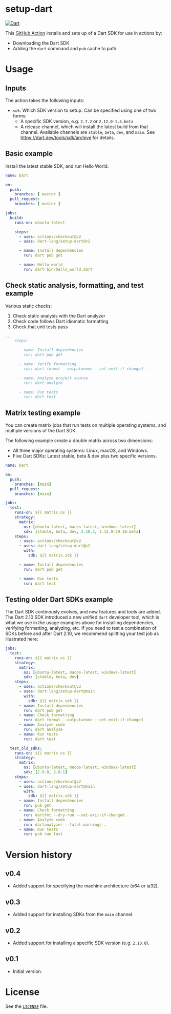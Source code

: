 # setup-dart

[![Dart](https://github.com/dart-lang/setup-dart/workflows/Dart/badge.svg)](https://github.com/dart-lang/setup-dart/actions?query=workflow%3A%22Dart%22+branch%3Amain)

This [GitHub Action]() installs and sets up of a Dart SDK for use in actions by:

* Downloading the Dart SDK
* Adding the `dart` command and `pub` cache to path

# Usage

## Inputs

The action takes the following inputs:

  * `sdk`: Which SDK version to setup. Can be specified using one of two forms:
    * A specific SDK version, e.g. `2.7.2` or `2.12.0-1.4.beta`
    * A release channel, which will install the latest build from that channel.
      Available channels are `stable`, `beta`, `dev`, and `main`. See
      https://dart.dev/tools/sdk/archive for details.

## Basic example

Install the latest stable SDK, and run Hello World.

```yml
name: Dart

on:
  push:
    branches: [ master ]
  pull_request:
    branches: [ master ]

jobs:
  build:
    runs-on: ubuntu-latest

    steps:
      - uses: actions/checkout@v2
      - uses: dart-lang/setup-dart@v1

      - name: Install dependencies
        run: dart pub get

      - name: Hello world
        run: dart bin/hello_world.dart
```

## Check static analysis, formatting, and test example

Various static checks:

  1) Check static analysis with the Dart analyzer
  2) Check code follows Dart idiomatic formatting
  3) Check that unit tests pass

```yml
...
    steps:

      - name: Install dependencies
        run: dart pub get

      - name: Verify formatting
        run: dart format --output=none --set-exit-if-changed .

      - name: Analyze project source
        run: dart analyze

      - name: Run tests
        run: dart test
```

## Matrix testing example

You can create matrix jobs that run tests on multiple operating systems, and
multiple versions of the Dart SDK.

The following example create a double matrix across two dimensions:

  - All three major operating systems: Linux, macOS, and Windows.
  - Five Dart SDKs: Latest stable, beta & dev plus two specific versions.

```yml
name: Dart

on:
  push:
    branches: [main]
  pull_request:
    branches: [main]

jobs:
  test:
    runs-on: ${{ matrix.os }}
    strategy:
      matrix:
        os: [ubuntu-latest, macos-latest, windows-latest]
        sdk: [stable, beta, dev, 2.10.3, 2.12.0-29.10.beta]
    steps:
      - uses: actions/checkout@v2
      - uses: dart-lang/setup-dart@v1
        with:
          sdk: ${{ matrix.sdk }}

      - name: Install dependencies
        run: dart pub get

      - name: Run tests
        run: dart test
```

## Testing older Dart SDKs example

The Dart SDK continously evolves, and new features and tools are added. The Dart
2.10 SDK introduced a new unified `dart` developer tool, which is what we use in
the usage examples above for installing dependencies, verifying formatting,
analyzing, etc. If you need to test a combination of SDKs before and after Dart
2.10, we recommend splitting your test job as illustrated here:

```yml
jobs:
  test:
    runs-on: ${{ matrix.os }}
    strategy:
      matrix:
        os: [ubuntu-latest, macos-latest, windows-latest]
        sdk: [stable, beta, dev]
    steps:
      - uses: actions/checkout@v2
      - uses: dart-lang/setup-dart@main
        with:
          sdk: ${{ matrix.sdk }}
      - name: Install dependencies
        run: dart pub get
      - name: Check formatting
        run: dart format --output=none --set-exit-if-changed .
      - name: Analyze code
        run: dart analyze
      - name: Run tests
        run: dart test

  test_old_sdks:
    runs-on: ${{ matrix.os }}
    strategy:
      matrix:
        os: [ubuntu-latest, macos-latest, windows-latest]
        sdk: [2.9.0, 2.8.1]
    steps:
      - uses: actions/checkout@v2
      - uses: dart-lang/setup-dart@main
        with:
          sdk: ${{ matrix.sdk }}
      - name: Install dependencies
        run: pub get
      - name: Check formatting
        run: dartfmt --dry-run --set-exit-if-changed .
      - name: Analyze code
        run: dartanalyzer --fatal-warnings .
      - name: Run tests
        run: pub run test
```

# Version history

## v0.4

  * Added support for specifying the machine architecture (x64 or ia32).

## v0.3

  * Added support for installing SDKs from the `main` channel.

## v0.2

  * Added support for installing a specific SDK version (e.g. `2.10.0`).

## v0.1

  * Initial version.

# License

See the [`LICENSE`](LICENSE) file.
